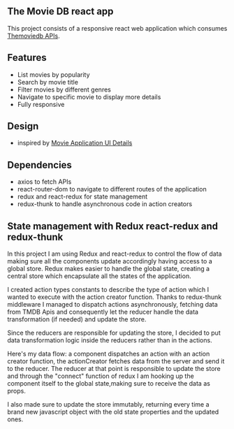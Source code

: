 ## The Movie DB react app

This project consists of a responsive react web application which consumes [Themoviedb APIs](https://www.themoviedb.org/documentation/api).

## Features

- List movies by popularity
- Search by movie title
- Filter movies by different genres
- Navigate to specific movie to display more details
- Fully responsive

## Design

- inspired by [Movie Application UI Details](https://dribbble.com/shots/2786747-Movie-Application-UI-Details)

## Dependencies

- axios to fetch APIs
- react-router-dom to navigate to different routes of the application
- redux and react-redux for state management
- redux-thunk to handle asynchronous code in action creators

## State management with Redux react-redux and redux-thunk

In this project I am using Redux and react-redux to control the flow of data making sure all the components update accordingly having access to a global store.
Redux makes easier to handle the global state, creating a central store which encapsulate all the states of the application.

I created action types constants to describe the type of action which I wanted to execute with the action creator function. Thanks to redux-thunk middleware I managed to dispatch actions asynchronously, fetching data from TMDB Apis and consequently let the reducer handle the data transformation (if needed) and update the store.

Since the reducers are responsible for updating the store, I decided to put data transformation logic inside the reducers rather than in the actions.

Here's my data flow: a component dispatches an action with an action creator function, the actionCreator fetches data from the server and send it to the reducer. The reducer at that point is responsible to update the store and through the "connect" function of redux I am hooking up the component itself to the global state,making sure to receive the data as props. 

I also made sure to update the store immutably, returning every time a brand new javascript object with the old state properties and the updated ones.

